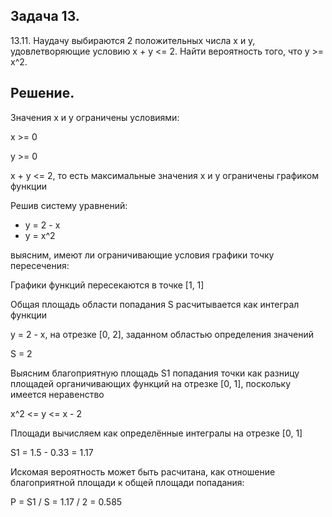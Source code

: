 Задача 13.
----------

13.11. Наудачу выбираются 2 положительных числа х и у, удовлетворяющие условию 
x + y <= 2. Найти вероятность того, что y >= x^2.

Решение.
--------

Значения x и y ограничены условиями:

x >= 0

y >= 0

x + y <= 2, то есть максимальные значения x и y ограничены графиком функции

Решив систему уравнений:

-  y = 2 - x
-  y = x^2

выясним, имеют ли ограничивающие условия графики точку пересечения:

Графики функций пересекаются в точке [1, 1]


Общая площадь области попадания S расчитывается как интеграл функции 

  y = 2 - x, на отрезке [0, 2], заданном областью определения значений

  S = 2

Выясним благоприятную площадь S1 попадания точки как разницу площадей органичивающих
функций на отрезке [0, 1], поскольку имеется неравенство

  x^2 <= y <= x - 2

  Площади вычисляем как определённые интегралы на отрезке [0, 1]

  S1 = 1.5 - 0.33 = 1.17

Искомая вероятность может быть расчитана, как отношение благоприятной
площади к общей площади попадания:

  P = S1 / S = 1.17 / 2 = 0.585
  
